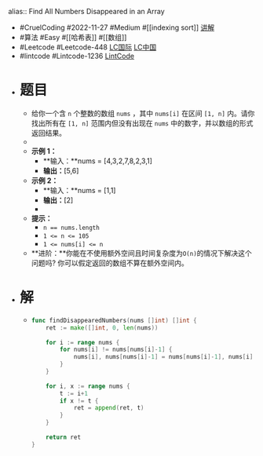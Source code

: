 alias:: Find All Numbers Disappeared in an Array

- #CruelCoding #2022-11-27 #Medium #[[indexing sort]] [讲解](https://youtu.be/qXmiyP0BvQM)
- #算法 #Easy #[[哈希表]] #[[数组]]
- #Leetcode #Leetcode-448 [LC国际](https://leetcode.com/problems/find-all-numbers-disappeared-in-an-array/) [LC中国](https://leetcode.cn/problems/find-all-numbers-disappeared-in-an-array/)
- #lintcode #Lintcode-1236 [LintCode](https://www.lintcode.com/problem/1236/)
- # 题目
	- 给你一个含 `n` 个整数的数组 `nums` ，其中 `nums[i]` 在区间 `[1, n]` 内。请你找出所有在 `[1, n]` 范围内但没有出现在 `nums` 中的数字，并以数组的形式返回结果。
	-
	- **示例 1：**
		- **输入：**nums = [4,3,2,7,8,2,3,1]
		- **输出：**[5,6]
	- **示例 2：**
		- **输入：**nums = [1,1]
		- **输出：**[2]
		-
	- **提示：**
		- `n == nums.length`
		- `1 <= n <= 105`
		- `1 <= nums[i] <= n`
	- **进阶：**你能在不使用额外空间且时间复杂度为`O(n)`的情况下解决这个问题吗? 你可以假定返回的数组不算在额外空间内。
- # 解
	- ```go
	  func findDisappearedNumbers(nums []int) []int {
	      ret := make([]int, 0, len(nums))
	      
	      for i := range nums {
	          for nums[i] != nums[nums[i]-1] {
	              nums[i], nums[nums[i]-1] = nums[nums[i]-1], nums[i]
	          }
	      }
	      
	      for i, x := range nums {
	          t := i+1
	          if x != t {
	              ret = append(ret, t)
	          }
	      }
	      
	      return ret
	  }
	  ```
